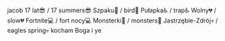 jacob
17 lat😎 / 17 summers😎
Szpaku🦅 / bird🦅
Pułapka♿ / trap♿
Wolny💔 / slow💔
Fortnite💻 / fort nocy💻
Monsterki🤡 / monsters🤡
Jastrzębie-Zdrój💀 / eagles spring💀
kocham Boga i ye
